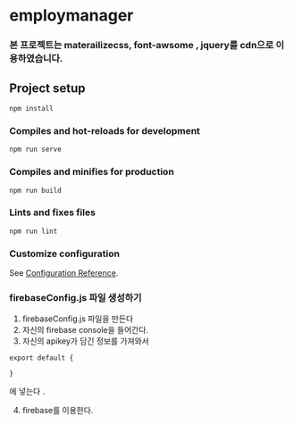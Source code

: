 # employmanager

### 본 프로젝트는 materailizecss, font-awsome , jquery를 cdn으로 이용하였습니다.

## Project setup

```
npm install
```

### Compiles and hot-reloads for development

```
npm run serve
```

### Compiles and minifies for production

```
npm run build
```

### Lints and fixes files

```
npm run lint
```

### Customize configuration

See [Configuration Reference](https://cli.vuejs.org/config/).

### firebaseConfig.js 파일 생성하기

1. firebaseConfig.js 파일을 만든다<br/>
2. 자신의 firebase console을 들어간다.<br/>
3. 자신의 apikey가 담긴 정보를 가져와서<br/>

```
export default {

}

```

에 넣는다 .

4. firebase를 이용한다.
